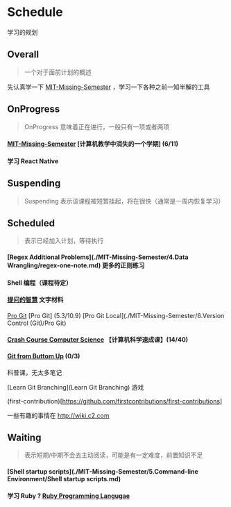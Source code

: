 # Schedule

学习的规划

## Overall

> 一个对于面前计划的概述

先认真学一下 [MIT-Missing-Semester](https://csdiy.wiki/%E7%BC%96%E7%A8%8B%E5%85%A5%E9%97%A8/MIT-Missing-Semester/) ，学习一下各种之前一知半解的工具

## OnProgress

> OnProgress 意味着正在进行，一般只有一项或者两项

#### [MIT-Missing-Semester](https://csdiy.wiki/%E7%BC%96%E7%A8%8B%E5%85%A5%E9%97%A8/MIT-Missing-Semester/) [计算机教学中消失的一个学期] (6/11)
#### 学习 React Native

## Suspending

>Suspending 表示该课程被短暂挂起，将在很快（通常是一周内恢复学习）

## Scheduled

>表示已经加入计划，等待执行

#### [Regex Additional Problems](./MIT-Missing-Semester/4.Data Wrangling/regex-one-note.md) 更多的正则练习

#### Shell 编程（课程待定）

#### [提问的智慧](https://github.com/ryanhanwu/How-To-Ask-Questions-The-Smart-Way/tree/main) 文字材料

[Pro Git](https://git-scm.com/book/en/v2) [Pro Git] (5.3/10.9) [Pro Git Local](./MIT-Missing-Semester/6.Version Control (Git)/Pro Git)

#### [Crash Course Computer Science](https://www.bilibili.com/video/BV1EW411u7th/?vd_source=3c6a30ba41ba4e1e1d42b66d5c0a7e70) 【计算机科学速成课】(14/40)

#### [Git from Buttom Up](https://jwiegley.github.io/git-from-the-bottom-up/) (0/3)

科普课，无太多笔记

[Learn Git Branching](Learn Git Branching) 游戏

(first-contribution)[https://github.com/firstcontributions/first-contributions] 

一些有趣的事情在 http://wiki.c2.com

## Waiting

> 表示短期/中期不会去主动阅读，可能是有一定难度，前置知识不足

#### [Shell startup scripts](./MIT-Missing-Semester/5.Command-line Environment/Shell startup scripts.md)

#### 学习 Ruby ? [Ruby Programming Langugae](https://www.ruby-lang.org/en/)

